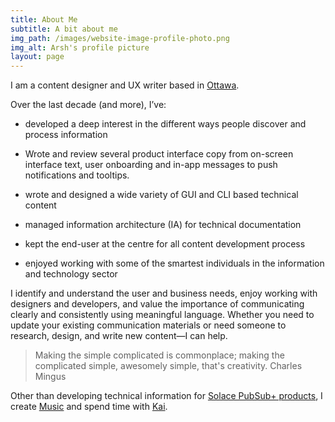 ```yaml
---
title: About Me
subtitle: A bit about me
img_path: /images/website-image-profile-photo.png
img_alt: Arsh's profile picture
layout: page
---
```

I am a content designer and UX writer based in [Ottawa](https://theplanetd.com/things-to-do-in-ottawa/).

Over the last decade (and more), I’ve:

*   developed a deep interest in the different ways people discover and process information

*   Wrote and review several product interface copy from on-screen interface text, user onboarding and in-app messages to push notifications and tooltips.

*   wrote and designed a wide variety of GUI and CLI based technical content

*   managed information architecture (IA) for technical documentation

*   kept the end-user at the centre for all content development process

*   enjoyed working with some of the smartest individuals in the information and technology sector

I identify and understand the user and business needs, enjoy working with designers and developers, and value the importance of communicating clearly and consistently using meaningful language. Whether you need to update your existing communication materials or need someone to research, design, and write new content—I can help.

> Making the simple complicated is commonplace; making the complicated simple, awesomely simple, that's creativity. Charles Mingus

Other than developing technical information for [Solace PubSub+ products](https://solace.com/products/platform/), I create [Music](/music) and spend time with [Kai](https://www.instagram.com/baby\_\_\_\_kai/?hl=en).
